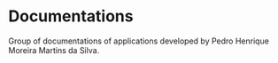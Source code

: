 # Documentations
Group of documentations of applications developed by Pedro Henrique Moreira Martins da Silva.
